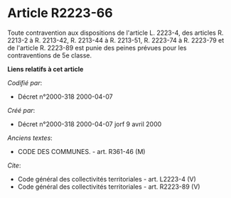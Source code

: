 # Article R2223-66

Toute contravention aux dispositions de l'article L. 2223-4, des articles R. 2213-2 à R. 2213-42, R. 2213-44 à R. 2213-51, R.
2223-74 à R. 2223-79 et de l'article R. 2223-89 est punie des peines prévues pour les contraventions de 5e classe.

**Liens relatifs à cet article**

_Codifié par_:

  - Décret n°2000-318 2000-04-07

_Créé par_:

  - Décret n°2000-318 2000-04-07 jorf 9 avril 2000

_Anciens textes_:

  - CODE DES COMMUNES. - art. R361-46 (M)

_Cite_:

  - Code général des collectivités territoriales - art. L2223-4 (V)
  - Code général des collectivités territoriales - art. R2223-89 (V)
